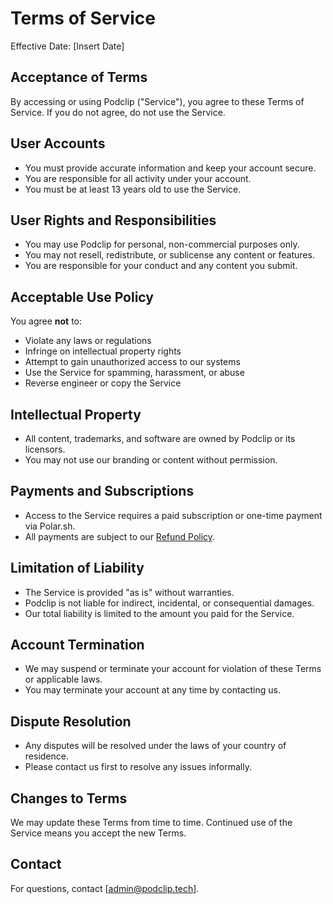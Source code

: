 # Terms of Service

Effective Date: [Insert Date]

## Acceptance of Terms
By accessing or using Podclip ("Service"), you agree to these Terms of Service. If you do not agree, do not use the Service.

## User Accounts
- You must provide accurate information and keep your account secure.
- You are responsible for all activity under your account.
- You must be at least 13 years old to use the Service.

## User Rights and Responsibilities
- You may use Podclip for personal, non-commercial purposes only.
- You may not resell, redistribute, or sublicense any content or features.
- You are responsible for your conduct and any content you submit.

## Acceptable Use Policy
You agree **not** to:
- Violate any laws or regulations
- Infringe on intellectual property rights
- Attempt to gain unauthorized access to our systems
- Use the Service for spamming, harassment, or abuse
- Reverse engineer or copy the Service

## Intellectual Property
- All content, trademarks, and software are owned by Podclip or its licensors.
- You may not use our branding or content without permission.

## Payments and Subscriptions
- Access to the Service requires a paid subscription or one-time payment via Polar.sh.
- All payments are subject to our [Refund Policy](./refund-policy.md).

## Limitation of Liability
- The Service is provided "as is" without warranties.
- Podclip is not liable for indirect, incidental, or consequential damages.
- Our total liability is limited to the amount you paid for the Service.

## Account Termination
- We may suspend or terminate your account for violation of these Terms or applicable laws.
- You may terminate your account at any time by contacting us.

## Dispute Resolution
- Any disputes will be resolved under the laws of your country of residence.
- Please contact us first to resolve any issues informally.

## Changes to Terms
We may update these Terms from time to time. Continued use of the Service means you accept the new Terms.

## Contact
For questions, contact [admin@podclip.tech]. 
